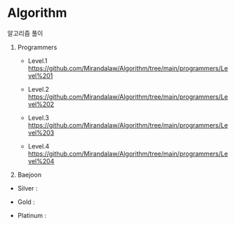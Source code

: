 # Algorithm
알고리즘 풀이
1. Programmers

    - Level.1 
      https://github.com/Mirandalaw/Algorithm/tree/main/programmers/Level%201
  
    - Level.2
      https://github.com/Mirandalaw/Algorithm/tree/main/programmers/Level%202
      
    - Level.3
      https://github.com/Mirandalaw/Algorithm/tree/main/programmers/Level%203
      
    - Level.4
      https://github.com/Mirandalaw/Algorithm/tree/main/programmers/Level%204
  
2. Baejoon
   
  - Silver
   :
   
   
   
  - Gold
    :
 


  -  Platinum
    :
 
